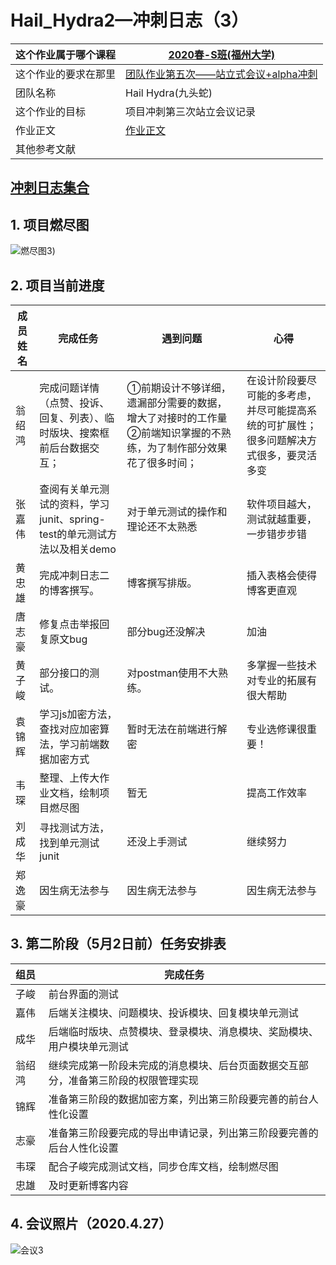 






# Hail_Hydra2—冲刺日志（3）
| 这个作业属于哪个课程 | [2020春-S班(福州大学)](https://edu.cnblogs.com/campus/fzu/2020SPRINGS) |
| -------------------- | ------------------------------------------------------------ |
| 这个作业的要求在那里 | [团队作业第五次——站立式会议+alpha冲刺](https://edu.cnblogs.com/campus/fzu/2020SPRINGS/homework/10699) |
| 团队名称             | Hail Hydra(九头蛇)                                           |
| 这个作业的目标       | 项目冲刺第三次站立会议记录                                   |
| 作业正文             | [作业正文]( *待填写* )                                       |
| 其他参考文献         |                                                              |

## **[冲刺日志集合](https://www.cnblogs.com/HailHydra/p/12790965.html)**

## 1. **项目燃尽图**
![燃尽图3](https://images.cnblogs.com/cnblogs_com/021700613h/1752569/o_200430144020燃尽图3.png "燃尽图3")) 

## 2. 项目当前进度

| 成员姓名 | 完成任务 | 遇到问题 | 心得 |
| ------------ | ----------- | --------- | ------------ |
| 翁绍鸿 | 完成问题详情（点赞、投诉、回复、列表）、临时版块、搜索框前后台数据交互； | ①前期设计不够详细，遗漏部分需要的数据，增大了对接时的工作量②前端知识掌握的不熟练，为了制作部分效果花了很多时间； | 在设计阶段要尽可能的多考虑，并尽可能提高系统的可扩展性；很多问题解决方式很多，要灵活多变 |
| 张嘉伟 | 查阅有关单元测试的资料，学习junit、spring-test的单元测试方法以及相关demo | 对于单元测试的操作和理论还不太熟悉 | 软件项目越大，测试就越重要，一步错步步错 |
| 黄忠雄 | 完成冲刺日志二的博客撰写。 | 博客撰写排版。 | 插入表格会使得博客更直观 |
| 唐志豪 | 修复点击举报回复原文bug | 部分bug还没解决 | 加油 |
| 黄子峻 | 部分接口的测试。 | 对postman使用不大熟练。 | 多掌握一些技术对专业的拓展有很大帮助 |
| 袁锦辉 | 学习js加密方法，查找对应加密算法，学习前端数据加密方式  | 暂时无法在前端进行解密 | 专业选修课很重要！ |
| 韦琛 | 整理、上传大作业文档，绘制项目燃尽图 | 暂无 | 提高工作效率 |
| 刘成华 | 寻找测试方法，找到单元测试junit | 还没上手测试 | 继续努力 |
| 郑逸豪 | 因生病无法参与 | 因生病无法参与 | 因生病无法参与 |



## 3. 第二阶段（5月2日前）任务安排表

| 组员 | 完成任务 |
| :- | - |
| 子峻 | 前台界面的测试 |
| 嘉伟 | 后端关注模块、问题模块、投诉模块、回复模块单元测试 |
| 成华 | 后端临时版块、点赞模块、登录模块、消息模块、奖励模块、用户模块单元测试 |
| 翁绍鸿 | 继续完成第一阶段未完成的消息模块、后台页面数据交互部分，准备第三阶段的权限管理实现 |
| 锦辉 | 准备第三阶段的数据加密方案，列出第三阶段要完善的前台人性化设置 |
| 志豪 | 准备第三阶段要完成的导出申请记录，列出第三阶段要完善的后台人性化设置 |
| 韦琛 | 配合子峻完成测试文档，同步仓库文档，绘制燃尽图 |
| 忠雄 | 及时更新博客内容 |


## 4. 会议照片（2020.4.27）
![会议3](https://images.cnblogs.com/cnblogs_com/021700613h/1752569/o_200430144029%E4%BC%9A%E8%AE%AE3.jpg "会议3")